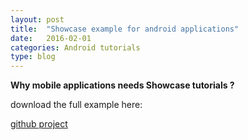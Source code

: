 ```yaml
---
layout: post
title:  "Showcase example for android applications"
date:   2016-02-01
categories: Android tutorials
type: blog
---
```


<b>Why mobile applications needs Showcase tutorials ? </b>



download the full example here:

<a href="https://github.com/costeabostan/androidRateAppDialog">github project</a>
